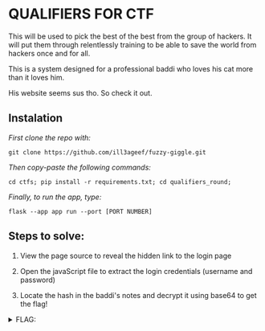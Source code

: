 # QUALIFIERS FOR CTF

This will be used to pick the best
of the best from the group of hackers.
It will put them through relentlessly
training to be able to save the world
from hackers once and for all.

This is a system designed for a professional
baddi who loves his cat more than it loves him.

His website seems sus tho. So check it out.


## Instalation

*First clone the repo with:*
```
git clone https://github.com/ill3ageef/fuzzy-giggle.git
```

*Then copy-paste the following commands:*
```
cd ctfs; pip install -r requirements.txt; cd qualifiers_round; 
```
 *Finally, to run the app, type:*
 ```
 flask --app app run --port [PORT NUMBER]
 ```


## Steps to solve:

1. View the page source to reveal the hidden 
link to the login page

2. Open the javaScript file to extract the 
login credentials (username and password)

3. Locate the hash in the baddi's notes and 
decrypt it using base64 to get the flag!


<details closed>
  <summary>FLAG:</summary>
  ZmxhZ3tHb09Pb2Rfd2VsbF90QWxrX3NPb05fMTk0NjQ5MDJ9
</details>